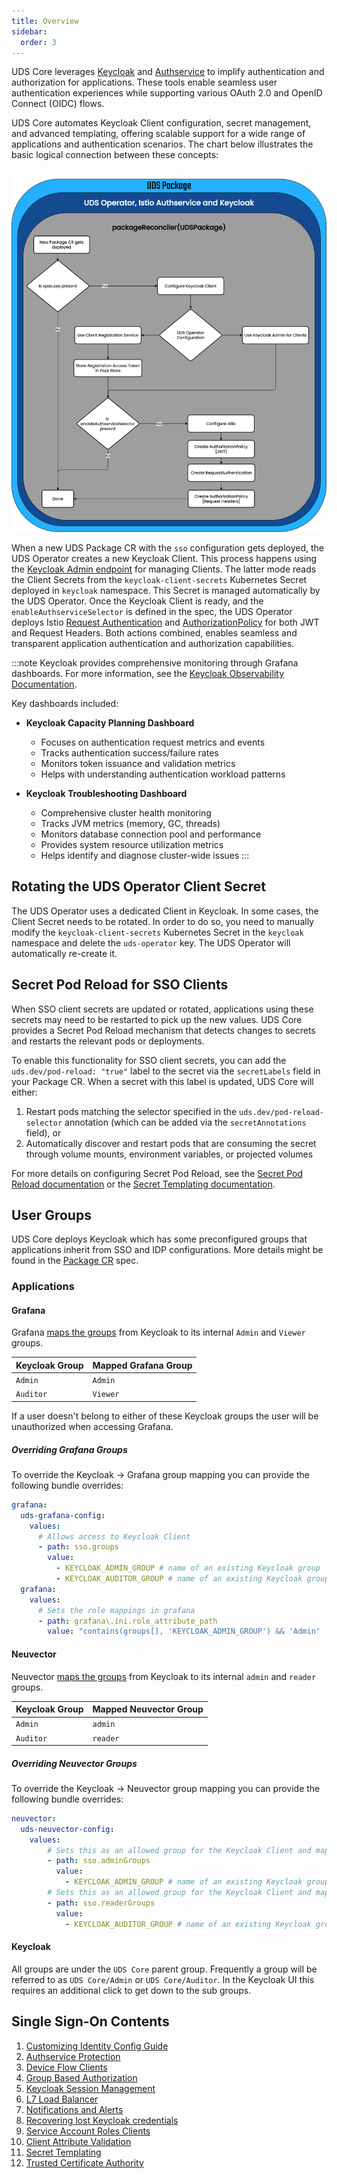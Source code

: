 ```yaml
---
title: Overview
sidebar:
  order: 3
---
```


UDS Core leverages [Keycloak](https://www.keycloak.org/) and [Authservice](https://github.com/istio-ecosystem/authservice) to implify authentication and authorization for applications. These tools enable seamless user authentication experiences while supporting various OAuth 2.0 and OpenID Connect (OIDC) flows.

UDS Core automates Keycloak Client configuration, secret management, and advanced templating, offering scalable support for a wide range of applications and authentication scenarios. The chart below illustrates the basic logical connection between these concepts:

![Single Sign-On Flow Chart](https://github.com/defenseunicorns/uds-core/blob/main/docs/.images/diagrams/uds-core-operator-authservice-keycloak.svg?raw=true)

When a new UDS Package CR with the `sso` configuration gets deployed, the UDS Operator creates a new Keycloak Client. This process happens using the [Keycloak Admin endpoint](https://www.keycloak.org/docs-api/latest/rest-api/index.html#_clients) for managing Clients. The latter mode reads the Client Secrets from the `keycloak-client-secrets` Kubernetes Secret deployed in `keycloak` namespace. This Secret is managed automatically by the UDS Operator. Once the Keycloak Client is ready, and the `enableAuthserviceSelector` is defined in the spec, the UDS Operator deploys Istio [Request Authentication](https://istio.io/latest/docs/reference/config/security/request_authentication/) and [AuthorizationPolicy](https://istio.io/latest/docs/reference/config/security/authorization-policy/) for both JWT and Request Headers. Both actions combined, enables seamless and transparent application authentication and authorization capabilities.

:::note
Keycloak provides comprehensive monitoring through Grafana dashboards. For more information, see the [Keycloak Observability Documentation](https://www.keycloak.org/observability/grafana-dashboards).

Key dashboards included:

- **Keycloak Capacity Planning Dashboard**
  - Focuses on authentication request metrics and events
  - Tracks authentication success/failure rates
  - Monitors token issuance and validation metrics
  - Helps with understanding authentication workload patterns

- **Keycloak Troubleshooting Dashboard**
  - Comprehensive cluster health monitoring
  - Tracks JVM metrics (memory, GC, threads)
  - Monitors database connection pool and performance
  - Provides system resource utilization metrics
  - Helps identify and diagnose cluster-wide issues
:::

## Rotating the UDS Operator Client Secret

The UDS Operator uses a dedicated Client in Keycloak. In some cases, the Client Secret needs to be rotated. In order to do so, you need to manually modify the `keycloak-client-secrets` Kubernetes Secret in the `keycloak` namespace and delete the `uds-operator` key. The UDS Operator will automatically re-create it.

## Secret Pod Reload for SSO Clients

When SSO client secrets are updated or rotated, applications using these secrets may need to be restarted to pick up the new values. UDS Core provides a Secret Pod Reload mechanism that detects changes to secrets and restarts the relevant pods or deployments.

To enable this functionality for SSO client secrets, you can add the `uds.dev/pod-reload: "true"` label to the secret via the `secretLabels` field in your Package CR. When a secret with this label is updated, UDS Core will either:

1. Restart pods matching the selector specified in the `uds.dev/pod-reload-selector` annotation (which can be added via the `secretAnnotations` field), or
2. Automatically discover and restart pods that are consuming the secret through volume mounts, environment variables, or projected volumes

For more details on configuring Secret Pod Reload, see the [Secret Pod Reload documentation](/reference/deployment/secret-pod-reload) or the [Secret Templating documentation](/reference/configuration/single-sign-on/sso-templating#secret-pod-reload).

## User Groups

UDS Core deploys Keycloak which has some preconfigured groups that applications inherit from SSO and IDP configurations. More details might be found in the [Package CR](/reference/configuration/custom-resources/packages-v1alpha1-cr/#groups) spec.

### Applications

#### Grafana

Grafana [maps the groups](https://github.com/defenseunicorns/uds-core/blob/49cb11a058a9209cee7019fa552b8c0b2ef73368/src/grafana/values/values.yaml#L37) from Keycloak to its internal `Admin` and `Viewer` groups.

| Keycloak Group | Mapped Grafana Group |
|----------------|----------------------|
| `Admin`        | `Admin`              |
| `Auditor`      | `Viewer`             |

If a user doesn't belong to either of these Keycloak groups the user will be unauthorized when accessing Grafana.

##### Overriding Grafana Groups

To override the Keycloak -> Grafana group mapping you can provide the following bundle overrides:

```yaml
grafana:
  uds-grafana-config:
    values:
      # Allows access to Keycloak Client
      - path: sso.groups
        value:
          - KEYCLOAK_ADMIN_GROUP # name of an existing Keycloak group
          - KEYCLOAK_AUDITOR_GROUP # name of an existing Keycloak group
  grafana:
    values:
      # Sets the role mappings in grafana
      - path: grafana\.ini.role_attribute_path
        value: "contains(groups[], 'KEYCLOAK_ADMIN_GROUP') && 'Admin' || contains(groups[], 'KEYCLOAK_AUDITOR_GROUP') && 'Viewer' || 'Unauthorized'"

```

#### Neuvector

Neuvector [maps the groups](https://github.com/defenseunicorns/uds-core/blob/main/src/neuvector/chart/templates/uds-package.yaml#L31-L35) from Keycloak to its internal `admin` and `reader` groups.

| Keycloak Group | Mapped Neuvector Group |
|----------------|------------------------|
| `Admin`        | `admin`                |
| `Auditor`      | `reader`               |

##### Overriding Neuvector Groups

To override the Keycloak -> Neuvector group mapping you can provide the following bundle overrides:

```yaml
neuvector:
  uds-neuvector-config:
    values:
        # Sets this as an allowed group for the Keycloak Client and maps to Neuvector admin group
        - path: sso.adminGroups
          value:
            - KEYCLOAK_ADMIN_GROUP # name of an existing Keycloak group
        # Sets this as an allowed group for the Keycloak Client and maps to Neuvector reader group
        - path: sso.readerGroups
          value:
            - KEYCLOAK_AUDITOR_GROUP # name of an existing Keycloak group

```

#### Keycloak

All groups are under the `UDS Core` parent group. Frequently a group will be referred to as `UDS Core/Admin` or `UDS Core/Auditor`. In the Keycloak UI this requires an additional click to get down to the sub groups.

## Single Sign-On Contents

1. [Customizing Identity Config Guide](/reference/configuration/single-sign-on/keycloak-customization-guide/)
2. [Authservice Protection](/reference/configuration/single-sign-on/auth-service/)
3. [Device Flow Clients](/reference/configuration/single-sign-on/device-flow/)
4. [Group Based Authorization](/reference/configuration/single-sign-on/group-based-auth/)
5. [Keycloak Session Management](/reference/configuration/single-sign-on/keycloak-session-management/)
6. [L7 Load Balancer](/reference/configuration/single-sign-on/l7-load-balancer/)
7. [Notifications and Alerts](/reference/configuration/single-sign-on/notifications-and-alerts/)
8. [Recovering lost Keycloak credentials](/reference/configuration/single-sign-on/recoving-lost-credentials/)
9. [Service Account Roles Clients](/reference/configuration/single-sign-on/service-account/)
10. [Client Attribute Validation](/reference/configuration/single-sign-on/sso-client-validation/)
11. [Secret Templating](/reference/configuration/single-sign-on/sso-templating/)
12. [Trusted Certificate Authority](/reference/configuration/single-sign-on/trusted-ca/)
